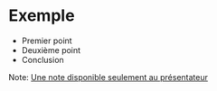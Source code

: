 # Exemple

- Premier point
- Deuxième point
- Conclusion

Note:
[Une note disponible seulement au présentateur](https://www.google.com/)
